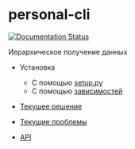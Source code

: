 # personal-cli

[![Documentation Status](https://readthedocs.org/projects/personal-cli/badge/?version=latest)](https://personal-cli.readthedocs.io/en/latest/?badge=latest)

Иерархическое получение данных

* Установка
    * С помощью [setup.py](https://personal-cli.readthedocs.io/en/latest/install_setup_py.html)
    * С помощью [зависимостей](https://personal-cli.readthedocs.io/en/latest/install_requirements.html)

* [Текущее решение](https://personal-cli.readthedocs.io/en/latest/solution.html)
* [Текущие проблемы](https://personal-cli.readthedocs.io/en/latest/problem.html)
* [API](https://personal-cli.readthedocs.io/en/latest/database.html)
